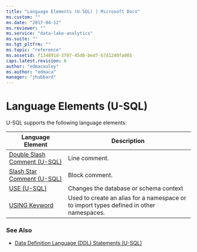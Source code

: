 ```yaml
---
title: "Language Elements (U-SQL) | Microsoft Docs"
ms.custom: ""
ms.date: "2017-04-12"
ms.reviewer: ""
ms.service: "data-lake-analytics"
ms.suite: ""
ms.tgt_pltfrm: ""
ms.topic: "reference"
ms.assetid: f134891d-3f07-45d0-bed7-67d1240fa005
caps.latest.revision: 6
author: "edmacauley"
ms.author: "edmaca"
manager: "jhubbard"
---
```

# Language Elements (U-SQL)
U-SQL supports the following language elements:

|Language Element|Description|
|------|--|
|[Double Slash Comment (U-SQL)](double-slash-comment-u-sql.md)|Line comment.|
|[Slash Star Comment (U-SQL)](slash-star-comment-u-sql.md)|Block comment.|
|[USE (U-SQL)](u-sql-metadata-object-naming-and-name-contexts.md)|Changes the database or schema context|
|[USING Keyword](using-keyword.md)|Used to create an alias for a namespace or to import types defined in other namespaces.|


### See Also
* [Data Definition Language (DDL) Statements (U-SQL)](data-definition-language-ddl-statements-u-sql.md)